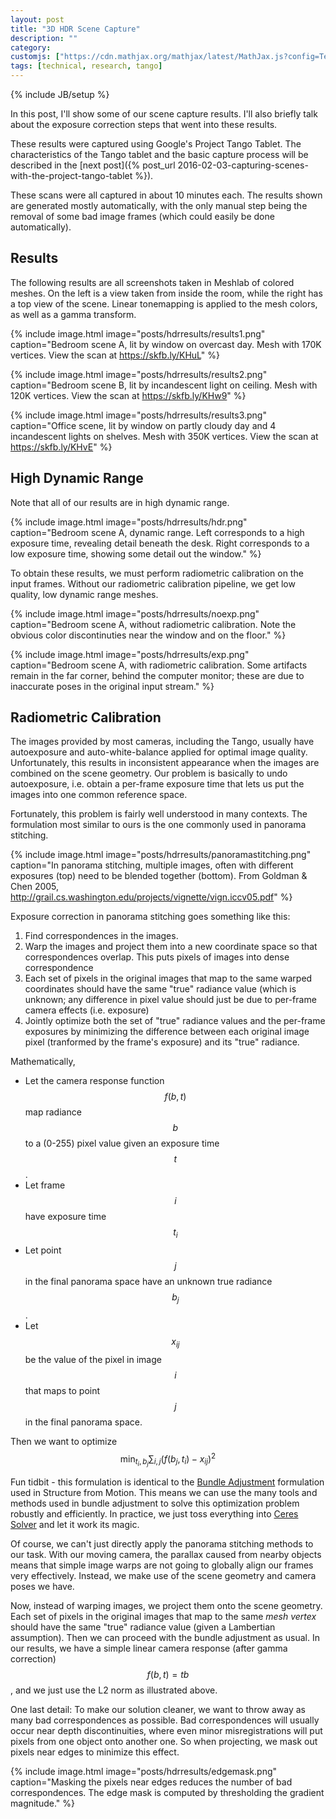```yaml
---
layout: post
title: "3D HDR Scene Capture"
description: ""
category: 
customjs: ["https://cdn.mathjax.org/mathjax/latest/MathJax.js?config=TeX-AMS_CHTML"]
tags: [technical, research, tango]
---
```

{% include JB/setup %}

In this post, I'll show some of our scene capture results. I'll also briefly
talk about the exposure correction steps that went into these results.

These results were captured using Google's Project Tango Tablet. The 
characteristics of the Tango tablet and the basic capture process will
be described in the [next post]({% post_url 2016-02-03-capturing-scenes-with-the-project-tango-tablet %}).

These scans were all captured in about 10 minutes each. The results shown are
generated mostly automatically, with the only manual step being the removal of some
bad image frames (which could easily be done automatically).

## Results ##

The following results are all screenshots taken in Meshlab of colored meshes.
On the left is a view taken from inside the room, while the right has a top
view of the scene. Linear tonemapping is applied to the mesh colors, as well
as a gamma transform.

{% include image.html image="posts/hdrresults/results1.png" caption="Bedroom scene A, lit by window on overcast day. Mesh with 170K vertices. View the scan at <a href='https://skfb.ly/KHuL'>https://skfb.ly/KHuL</a>" %}

{% include image.html image="posts/hdrresults/results2.png" caption="Bedroom scene B, lit by incandescent light on ceiling. Mesh with 120K vertices. View the scan at <a href='https://skfb.ly/KHw9'>https://skfb.ly/KHw9</a>" %}

{% include image.html image="posts/hdrresults/results3.png" caption="Office scene, lit by window on partly cloudy day and 4 incandescent lights on shelves. Mesh with 350K vertices. View the scan at <a href='https://skfb.ly/KHvE'>https://skfb.ly/KHvE</a>" %}

## High Dynamic Range ##

Note that all of our results are in high dynamic range.

{% include image.html image="posts/hdrresults/hdr.png" caption="Bedroom scene A, dynamic range. Left corresponds to a high exposure time, revealing detail beneath the desk. Right corresponds to a low exposure time, showing some detail out the window." %}

To obtain these results, we must perform radiometric calibration on the input frames. Without our radiometric calibration pipeline, we get low quality, low dynamic range meshes.

{% include image.html image="posts/hdrresults/noexp.png" caption="Bedroom scene A, without radiometric calibration. Note the obvious color discontinuties near the
window and on the floor." %}

{% include image.html image="posts/hdrresults/exp.png" caption="Bedroom scene A, with radiometric calibration. Some artifacts remain in the far corner, behind the computer monitor; these are due to inaccurate poses in the original input stream." %}

## Radiometric Calibration ##

The images provided by most cameras, including the Tango, usually have autoexposure and auto-white-balance applied for optimal image quality. Unfortunately, this results in inconsistent appearance when the images are combined on the scene geometry. Our problem is basically to undo autoexposure, i.e. obtain a per-frame exposure
time that lets us put the images into one common reference space.

Fortunately, this problem is fairly well understood in many contexts.
The formulation most similar to ours is the one commonly used in panorama stitching.

{% include image.html image="posts/hdrresults/panoramastitching.png" caption="In panorama stitching, multiple images, often with different exposures (top) need to be blended together (bottom). From Goldman & Chen 2005, <a href='http://grail.cs.washington.edu/projects/vignette/vign.iccv05.pdf'>http://grail.cs.washington.edu/projects/vignette/vign.iccv05.pdf</a>" %}

Exposure correction in panorama stitching goes something like this:

1. Find correspondences in the images.
2. Warp the images and project them into a new coordinate space so that
   correspondences overlap. This puts pixels of images into dense correspondence
3. Each set of pixels in the original images that map to the same warped
   coordinates should have the same "true" radiance value (which is unknown; any
   difference in pixel value should just be due to per-frame camera effects
   (i.e. exposure)
4. Jointly optimize both the set of "true" radiance values and the per-frame
   exposures by minimizing the difference between each original image pixel
   (tranformed by the frame's exposure) and its "true" radiance.

Mathematically,

* Let the camera response function $$f(b,t)$$ map radiance $$b$$ to
  a (0-255) pixel value given an exposure time $$t$$.
* Let frame $$i$$ have exposure time $$t_i$$
* Let point $$j$$ in the final panorama space have an unknown true
  radiance $$b_j$$. 
* Let $$x_{ij}$$ be the value of the pixel in image $$i$$ that maps to point $$j$$ 
  in the final panorama space.

Then we want to optimize &nbsp; $$\min_{t_i,b_j}\sum_{i,j}{(f(b_j,t_i) - x_{ij})^2}$$

Fun tidbit - this formulation is identical to the [Bundle Adjustment](https://en.wikipedia.org/wiki/Bundle_adjustment)
formulation used in Structure from Motion. This means we can use the many tools and methods used in
bundle adjustment to solve this optimization problem robustly and efficiently. In practice,
we just toss everything into [Ceres Solver](http://ceres-solver.org/) and let it work its magic.

Of course, we can't just directly apply the panorama stitching methods to our task.
With our moving camera, the parallax caused from nearby objects means that simple
image warps are not going to globally align our frames very effectively. Instead,
we make use of the scene geometry and camera poses we have.

Now, instead of warping images, we project them onto the scene geometry.
Each set of pixels in the original images that map to the same *mesh vertex*
should have the same "true" radiance value (given a Lambertian assumption).
Then we can proceed with the bundle adjustment as usual. In our results,
we have a simple linear camera response (after gamma correction) $$f(b,t) = tb$$,
and we just use the L2 norm as illustrated above.

One last detail: To make our solution cleaner, we want to throw away as many
bad correspondences as possible. Bad correspondences will usually occur near
depth discontinuities, where even minor misregistrations will put pixels from
one object onto another one. So when projecting, we mask out pixels near
edges to minimize this effect.

{% include image.html image="posts/hdrresults/edgemask.png" caption="Masking the pixels near edges reduces the number of bad correspondences. The edge mask is computed by thresholding the gradient magnitude." %}
